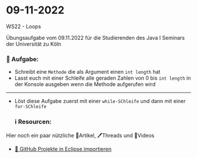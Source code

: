 # 09-11-2022
WS22 - Loops

Übungsaufgabe vom 09.11.2022 für die Studierenden des Java I Seminars der Universität zu Köln

### 📝 Aufgabe:

- Schreibt eine ```Methode``` die als Argument einen ```int length``` hat
- Lasst euch mit einer Schleife alle geraden Zahlen von 0 bis ```int length``` in der Konsole ausgeben wenn die Methode aufgerufen wird
--------------------------------------
- Löst diese Aufgabe zuerst mit einer ```while-SChleife``` und dann mit einer ```for-SChleife```
  
  ### ℹ️ Resourcen:
Hier noch ein paar nützliche 📃Artikel, 🖊️Threads und 🎥Videos

- [ 🎥 GitHub Projekte in Eclipse importieren](https://drive.google.com/file/d/1IpwHADmwViEGQ7Pf4BgybUYpz7WBoMe5/view?usp=sharing)


